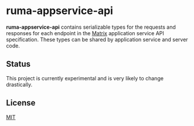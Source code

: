 # ruma-appservice-api

**ruma-appservice-api** contains serializable types for the requests and responses for each endpoint in the [Matrix](https://matrix.org/) application service API specification.
These types can be shared by application service and server code.

## Status

This project is currently experimental and is very likely to change drastically.

## License

[MIT](http://opensource.org/licenses/MIT)
